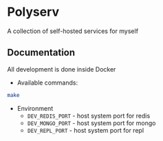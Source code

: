 # Polyserv

A collection of self-hosted services for myself

## Documentation

All development is done inside Docker

* Available commands:
```bash
make
```

* Environment
    * `DEV_REDIS_PORT` - host system port for redis
    * `DEV_MONGO_PORT` - host system port for mongo
    * `DEV_REPL_PORT`  - host system port for repl


